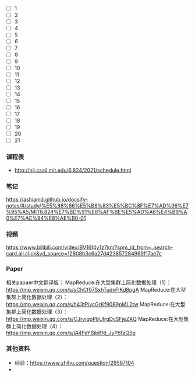 - [ ] 1
- [ ] 2
- [ ] 3
- [ ] 4
- [ ] 5
- [ ] 6
- [ ] 7
- [ ] 8
- [ ] 9
- [ ] 10
- [ ] 11
- [ ] 12
- [ ] 13
- [ ] 14
- [ ] 15
- [ ] 16
- [ ] 17
- [ ] 18
- [ ] 19
- [ ] 20
- [ ] 21
### 课程表
- http://nil.csail.mit.edu/6.824/2021/schedule.html
### 笔记
https://ashiamd.github.io/docsify-notes/#/study/%E5%88%86%E5%B8%83%E5%BC%8F%E7%AD%96%E7%95%A5/MIT6.824%E7%BD%91%E8%AF%BE%E5%AD%A6%E4%B9%A0%E7%AC%94%E8%AE%B0-01

### 视频
https://www.bilibili.com/video/BV16f4y1z7kn/?spm_id_from=..search-card.all.click&vd_source=12808b3c6a27d423857284969f17ae7c
### Paper
相关papaer中文翻译版： 
MapReduce:在大型集群上简化数据处理（1）：https://mp.weixin.qq.com/s/sChCf07SxhTudxFIKd8pgA 
MapReduce:在大型集群上简化数据处理（2）：https://mp.weixin.qq.com/s/h43tPiycGrKf9089pML2tw 
MapReduce:在大型集群上简化数据处理（3）：https://mp.weixin.qq.com/s/CJrvjqpPbUIrgDvSFjeZAQ 
MapReduce:在大型集群上简化数据处理（4）：https://mp.weixin.qq.com/s/jA4FeYBjb6fd_JyP6fzQ5g

### 其他资料
- 经验：https://www.zhihu.com/question/29597104
- 